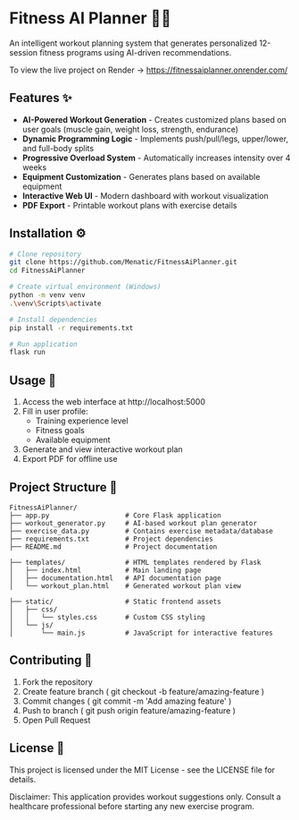 # Fitness AI Planner 🤖💪

An intelligent workout planning system that generates personalized 12-session fitness programs using AI-driven recommendations.

To view the live project on Render -> https://fitnessaiplanner.onrender.com/

## Features ✨
- **AI-Powered Workout Generation** - Creates customized plans based on user goals (muscle gain, weight loss, strength, endurance)
- **Dynamic Programming Logic** - Implements push/pull/legs, upper/lower, and full-body splits
- **Progressive Overload System** - Automatically increases intensity over 4 weeks
- **Equipment Customization** - Generates plans based on available equipment
- **Interactive Web UI** - Modern dashboard with workout visualization
- **PDF Export** - Printable workout plans with exercise details

## Installation ⚙️
```bash
# Clone repository
git clone https://github.com/Menatic/FitnessAiPlanner.git
cd FitnessAiPlanner

# Create virtual environment (Windows)
python -m venv venv
.\venv\Scripts\activate

# Install dependencies
pip install -r requirements.txt

# Run application
flask run
```

## Usage 🚀

1. Access the web interface at http://localhost:5000
2. Fill in user profile:
   - Training experience level
   - Fitness goals
   - Available equipment
3. Generate and view interactive workout plan
4. Export PDF for offline use


## Project Structure 📁

```graphsql
FitnessAiPlanner/
├── app.py                   # Core Flask application
├── workout_generator.py     # AI-based workout plan generator
├── exercise_data.py         # Contains exercise metadata/database
├── requirements.txt         # Project dependencies
├── README.md                # Project documentation

├── templates/               # HTML templates rendered by Flask
│   ├── index.html           # Main landing page
│   ├── documentation.html   # API documentation page
│   └── workout_plan.html    # Generated workout plan view

├── static/                  # Static frontend assets
│   ├── css/
│   │   └── styles.css       # Custom CSS styling
│   └── js/
│       └── main.js          # JavaScript for interactive features
```

## Contributing 🤝
1. Fork the repository
2. Create feature branch ( git checkout -b feature/amazing-feature )
3. Commit changes ( git commit -m 'Add amazing feature' )
4. Push to branch ( git push origin feature/amazing-feature )
5. Open Pull Request

## License 📄
This project is licensed under the MIT License - see the LICENSE file for details.

Disclaimer: This application provides workout suggestions only. Consult a healthcare professional before starting any new exercise program.
